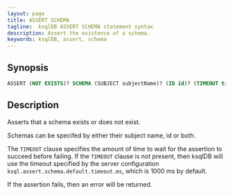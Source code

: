 ```yaml
---
layout: page
title: ASSERT SCHEMA
tagline:  ksqlDB ASSERT SCHEMA statement syntax
description: Assert the existence of a schema.
keywords: ksqlDB, assert, schema
---
```


## Synopsis

```sql
ASSERT (NOT EXISTS)? SCHEMA (SUBJECT subjectName)? (ID id)? (TIMEOUT timeout); 
```

## Description

Asserts that a schema exists or does not exist.

Schemas can be specifed by either their subject name, id or both.

The `TIMEOUT` clause specifies the amount of time to wait for the assertion to succeed before failing.
If the `TIMEOUT` clause is not present, then ksqlDB will use the timeout specified by the server
configuration `ksql.assert.schema.default.timeout.ms`, which is 1000 ms by default. 

If the assertion fails, then an error will be returned. 
